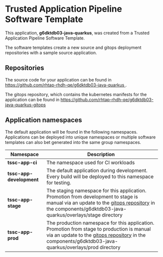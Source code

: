 # Trusted Application Pipeline Software Template

This application, **g6dktdb03-java-quarkus**, was created from a Trusted Application Pipeline Software Template.

The software templates create a new source and gitops deployment repositories with a sample source application. 

## Repositories

The source code for your application can be found in [https://github.com/rhtap-rhdh-qe/g6dktdb03-java-quarkus ](https://github.com/rhtap-rhdh-qe/g6dktdb03-java-quarkus ).
 
The gitops repository, which contains the kubernetes manifests for the application can be found in 
[https://github.com/rhtap-rhdh-qe/g6dktdb03-java-quarkus-gitops ](https://github.com/rhtap-rhdh-qe/g6dktdb03-java-quarkus-gitops ) 

## Application namespaces 

The default application will be found in the following namespaces. Applications can be deployed into unique namespaces or multiple software templates can also bet generated into the same group namespaces.  

|  Namespace   |  Description   |  
| -------- | -------- |
| **tssc-app-ci** | The namespace used for CI workloads |
| **tssc-app-development** | The default application during development. Every build will be deployed to this namespace for testing. |
| **tssc-app-stage** | The staging namespace for this application. Promotion from development to stage is manual via an update to the [gitops repository](https://github.com/rhtap-rhdh-qe/g6dktdb03-java-quarkus-gitops ) in the components/g6dktdb03-java-quarkus/overlays/stage directory |
| **tssc-app-prod** | The production namespace for this application. Promotion from stage to production is manual via an update to the [gitops repository](https://github.com/rhtap-rhdh-qe/g6dktdb03-java-quarkus-gitops ) in the components/g6dktdb03-java-quarkus/overlays/prod directory |